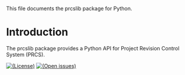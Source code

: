 This file documents the prcslib package for Python.

# Introduction

The prcslib package provides a Python API for Project Revision Control System
(PRCS).

[![(License)](https://img.shields.io/badge/license-MIT-blue.svg)][MIT]
[![(Open issues)](https://img.shields.io/bitbucket/issues/vx68k/prcslib-python.svg)][open issues]

[MIT]: https://spdx.org/licenses/MIT.html "MIT License"
[Open issues]: https://bitbucket.org/vx68k/prcslib-python/issues?status=new&status=open
